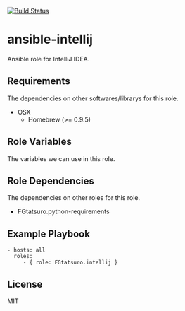 [![Build Status](https://travis-ci.org/FGtatsuro/ansible-intellij.svg?branch=master)](https://travis-ci.org/FGtatsuro/ansible-intellij)

ansible-intellij
====================================

Ansible role for IntelliJ IDEA.

Requirements
------------

The dependencies on other softwares/librarys for this role.

- OSX
  - Homebrew (>= 0.9.5)

Role Variables
--------------

The variables we can use in this role.

Role Dependencies
-----------------

The dependencies on other roles for this role.

- FGtatsuro.python-requirements

Example Playbook
----------------

    - hosts: all
      roles:
         - { role: FGtatsuro.intellij }

License
-------

MIT
